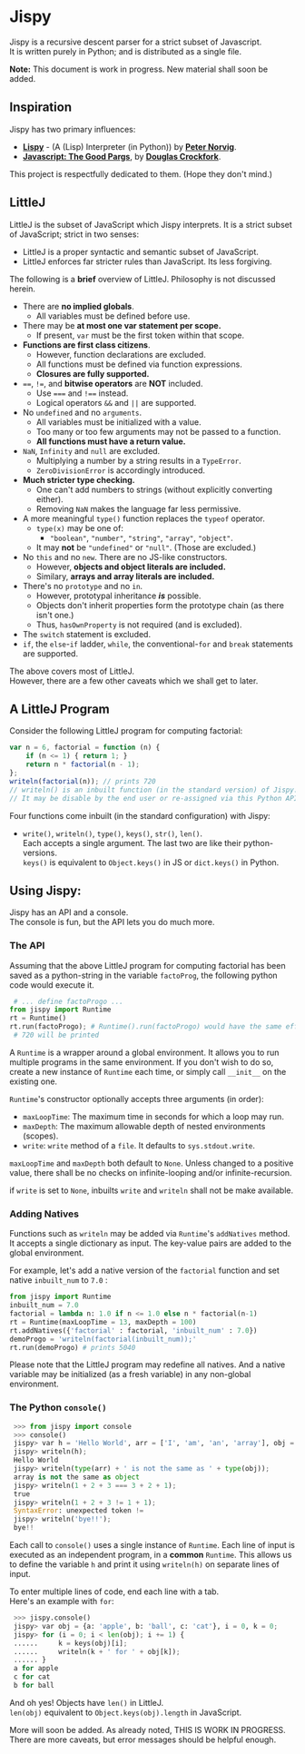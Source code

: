 # Jispy
Jispy is a recursive descent parser for a strict subset of Javascript.  
It is written purely in Python; and is distributed as a single file.

**Note:** This document is work in progress. New material shall soon be added.

## Inspiration

Jispy has two primary influences:

+ [**Lispy**](http://norvig.com/lispy.html) - (A (Lisp) Interpreter (in Python)) by [**Peter Norvig**](http://norvig.com/).
+ [**Javascript: The Good Pargs**](http://www.amazon.com/exec/obidos/ASIN/0596517742/wrrrldwideweb), by [**Douglas Crockfork**](http://www.crockford.com/).

This project is respectfully dedicated to them. (Hope they don't mind.)

## LittleJ

LittleJ is the subset of JavaScript which Jispy interprets. It is a strict subset of JavaScript; strict in two senses:

+ LittleJ is a proper syntactic and semantic subset of JavaScript.
+ LittleJ enforces far stricter rules than JavaScript. Its less forgiving.

The following is a **brief** overview of LittleJ. Philosophy is not discussed herein.

+ There are **no implied globals**.
    - All variables must be defined before use.
+ There may be **at most one var statement per scope.**
    - If present, `var` must be the first token within that scope.
+ **Functions are first class citizens**.
    - However, function declarations are excluded.
    - All functions must be defined via function expressions.
    - **Closures are fully supported.**
+ `==`, `!=`, and **bitwise operators** are **NOT** included.
    - Use `===` and `!==` instead.
    - Logical operators `&&` and `||` are supported.
+ No `undefined` and no `arguments`.
    - All variables must be initialized with a value.
    - Too many or too few arguments may not be passed to a function.
    - **All functions must have a return value.**
+ `NaN`, `Infinity` and `null` are excluded.
    - Multiplying a number by a string results in a `TypeError`.
    - `ZeroDivisionError` is accordingly introduced.
+ **Much stricter type checking.**
    - One can't add numbers to strings (without explicitly converting either).
    - Removing `NaN` makes the language far less permissive.
+ A more meaningful `type()` function replaces the `typeof` operator.
    - `type(x)` may be one of: 
        - `"boolean"`, `"number"`, `"string"`, `"array"`, `"object"`.
    - It may **not** be `"undefined"` or `"null"`. (Those are excluded.)
+ No `this` and no `new`. There are no JS-like constructors.
    - However, **objects and object literals are included.**
    - Similary, **arrays and array literals are included.**
+ There's no `prototype` and no `in`.
    - However, prototypal inheritance ***is*** possible.
    - Objects don't inherit properties form the prototype chain (as there isn't one.)
    - Thus, `hasOwnProperty` is not required (and is excluded).
+ The `switch` statement is excluded.
+ `if`, the `else`-`if` ladder, `while`, the conventional-`for` and `break` statements are supported.

The above covers most of LittleJ.  
However, there are a few other caveats which we shall get to later.

## A LittleJ Program

Consider the following LittleJ program for computing factorial:
```javascript
var n = 6, factorial = function (n) {
    if (n <= 1) { return 1; }
    return n * factorial(n - 1);
};
writeln(factorial(n)); // prints 720
// writeln() is an inbuilt function (in the standard version) of Jispy.
// It may be disable by the end user or re-assigned via this Python API.
```

Four functions come inbuilt (in the standard configuration) with Jispy:

+ `write()`, `writeln()`, `type()`, `keys()`, `str()`, `len()`.  
Each accepts a single argument. The last two are like their python-versions.  
`keys()` is equivalent to `Object.keys()` in JS or `dict.keys()` in Python.

## Using Jispy:

Jispy has an API and a console.  
The console is fun, but the API lets you do much more.

### The API

Assuming that the above LittleJ program for computing factorial has been saved as a python-string in the variable `factoProg`, the following python code would execute it.
```python
 # ... define factoProgo ...
from jispy import Runtime
rt = Runtime()
rt.run(factoProgo); # Runtime().run(factoProgo) would have the same effect.
 # 720 will be printed
```

A `Runtime` is a wrapper around a global environment. It allows you to run multiple programs in the same environment. If you don't wish to do so, create a new instance of `Runtime` each time, or simply call `__init__` on the existing one.

`Runtime`'s constructor optionally accepts three arguments (in order):

+ `maxLoopTime`: The maximum time in seconds for which a loop may run.
+ `maxDepth`: The maximum allowable depth of nested environments (scopes).
+ `write`: `write` method of a `file`. It defaults to `sys.stdout.write`.

`maxLoopTime` and `maxDepth` both default to `None`. Unless changed to a positive value, there shall be no checks on infinite-looping and/or infinite-recursion.

if `write` is set to `None`, inbuilts `write` and `writeln` shall not be make available.

### Adding Natives

Functions such as `writeln` may be added via `Runtime`'s `addNatives` method.
It accepts a single dictionary as input. The key-value pairs are added to the global environment.

For example, let's add a native version of the `factorial` function and set native `inbuilt_num` to `7.0` :
```python
from jispy import Runtime
inbuilt_num = 7.0
factorial = lambda n: 1.0 if n <= 1.0 else n * factorial(n-1)
rt = Runtime(maxLoopTime = 13, maxDepth = 100)
rt.addNatives({'factorial' : factorial, 'inbuilt_num' : 7.0})
demoProgo = 'writeln(factorial(inbuilt_num));'
rt.run(demoProgo) # prints 5040
```

Please note that the LittleJ program may redefine all natives. And a native variable may be initialized (as a fresh variable) in any non-global environment.

### The Python `console()`
```python
 >>> from jispy import console
 >>> console()
 jispy> var h = 'Hello World', arr = ['I', 'am', 'an', 'array'], obj = {}; 
 jispy> writeln(h);
 Hello World
 jispy> writeln(type(arr) + ' is not the same as ' + type(obj));
 array is not the same as object
 jispy> writeln(1 + 2 + 3 === 3 + 2 + 1);
 true
 jispy> writeln(1 + 2 + 3 != 1 + 1);
 SyntaxError: unexpected token !=
 jispy> writeln('bye!!');
 bye!!
```

Each call to `console()` uses a single instance of `Runtime`. Each line of input is executed as an independent program, in a **common** `Runtime`. This allows us to define the variable `h` and print it using `writeln(h)` on separate lines of input.

To enter multiple lines of code, end each line with a tab.  
Here's an example with `for`:
```python
 >>> jispy.console()
 jispy> var obj = {a: 'apple', b: 'ball', c: 'cat'}, i = 0, k = 0;
 jispy> for (i = 0; i < len(obj); i += 1) {      
 ......     k = keys(obj)[i];    
 ......     writeln(k + ' for ' + obj[k]);       
 ...... }
 a for apple
 c for cat
 b for ball
```

And oh yes! Objects have `len()` in LittleJ.  
`len(obj)` equivalent to `Object.keys(obj).length` in JavaScript.

More will soon be added. As already noted, THIS IS WORK IN PROGRESS.
There are more caveats, but error messages should be helpful enough.
